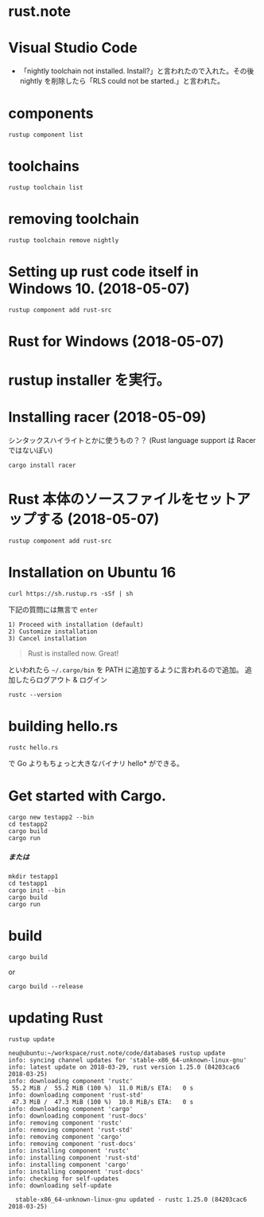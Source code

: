 # rust.note

# Visual Studio Code

- 「nightly toolchain not installed. Install?」と言われたので入れた。その後 nightly を削除したら「RLS could not be started.」と言われた。



# components

```
rustup component list
```

# toolchains

```
rustup toolchain list
```

# removing toolchain

```
rustup toolchain remove nightly
```

# Setting up rust code itself in Windows 10. (2018-05-07)

```
rustup component add rust-src
```

# Rust for Windows (2018-05-07)

rustup installer を実行。
=======
# Installing racer (2018-05-09)

シンタックスハイライトとかに使うもの？？ (Rust language support は Racer ではないぽい)

```
cargo install racer
```

# Rust 本体のソースファイルをセットアップする (2018-05-07)

```
rustup component add rust-src
```

# Installation on Ubuntu 16

```
curl https://sh.rustup.rs -sSf | sh
```

下記の質問には無言で `enter`

```
1) Proceed with installation (default)
2) Customize installation
3) Cancel installation
```



> Rust is installed now. Great!

といわれたら `~/.cargo/bin` を PATH に追加するように言われるので追加。
追加したらログアウト & ログイン

```
rustc --version
```

# building hello.rs

```
rustc hello.rs
```

で Go よりもちょっと大きなバイナリ hello* ができる。

# Get started with Cargo.

```
cargo new testapp2 --bin
cd testapp2
cargo build
cargo run
```

##### または

```
mkdir testapp1
cd testapp1
cargo init --bin
cargo build
cargo run
```

# build

```
cargo build
```

or 

```
cargo build --release
```


# updating Rust

```
rustup update
```

```
neu@ubuntu:~/workspace/rust.note/code/database$ rustup update
info: syncing channel updates for 'stable-x86_64-unknown-linux-gnu'
info: latest update on 2018-03-29, rust version 1.25.0 (84203cac6 2018-03-25)
info: downloading component 'rustc'
 55.2 MiB /  55.2 MiB (100 %)  11.0 MiB/s ETA:   0 s
info: downloading component 'rust-std'
 47.3 MiB /  47.3 MiB (100 %)  10.8 MiB/s ETA:   0 s
info: downloading component 'cargo'
info: downloading component 'rust-docs'
info: removing component 'rustc'
info: removing component 'rust-std'
info: removing component 'cargo'
info: removing component 'rust-docs'
info: installing component 'rustc'
info: installing component 'rust-std'
info: installing component 'cargo'
info: installing component 'rust-docs'
info: checking for self-updates
info: downloading self-update

  stable-x86_64-unknown-linux-gnu updated - rustc 1.25.0 (84203cac6 2018-03-25)
```
